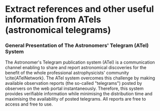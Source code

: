# Extract references and other useful information from ATels (astronomical telegrams)

### General Presentation of The Astronomers' Telegram (ATel) System

The Astronomer's Telegram publication system (ATel) is a communication channel enabling to share and report astronomical discoveries for the benefit of the whole professional astrophysicists' community \cite{ATelNetwork}. The ATel system overcomes this challenge by making available observation reports (the so-called "telegrams") posted by observers on the web portal instantaneously. Therefore, this system provides verifiable information while minimising the distribution time and maximising the availability of posted telegrams. All reports are free to access and free to use.
